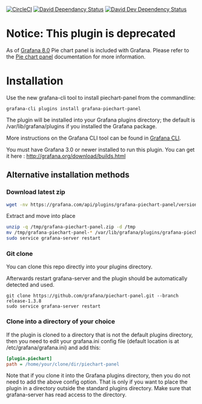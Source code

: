 [![CircleCI](https://circleci.com/gh/grafana/piechart-panel.svg?style=svg)](https://circleci.com/gh/grafana/piechart-panel)
[![David Dependancy Status](https://david-dm.org/grafana/piechart-panel.svg)](https://david-dm.org/grafana/piechart-panel)
[![David Dev Dependency Status](https://david-dm.org/grafana/piechart-panel/dev-status.svg)](https://david-dm.org/grafana/piechart-panel/?type=dev)

# **Notice:** This plugin is deprecated

As of [Grafana 8.0](https://grafana.com/docs/grafana/latest/whatsnew/whats-new-in-v8-0/#whats-new-in-grafana-v80) Pie chart panel is included with Grafana. Please refer to the [Pie chart panel](<(https://grafana.com/docs/grafana/latest/visualizations/pie-chart-panel/)>) documentation for more information.

# Installation

Use the new grafana-cli tool to install piechart-panel from the commandline:

```
grafana-cli plugins install grafana-piechart-panel
```

The plugin will be installed into your Grafana plugins directory; the default is /var/lib/grafana/plugins if you installed the Grafana package.

More instructions on the Grafana CLI tool can be found in [Grafana CLI](https://grafana.com/docs/grafana/latest/administration/cli/).

You must have Grafana 3.0 or newer installed to run this plugin. You can get it here : http://grafana.org/download/builds.html

## Alternative installation methods

### Download latest zip

```BASH
wget -nv https://grafana.com/api/plugins/grafana-piechart-panel/versions/latest/download -O /tmp/grafana-piechart-panel.zip
```

Extract and move into place

```BASH
unzip -q /tmp/grafana-piechart-panel.zip -d /tmp
mv /tmp/grafana-piechart-panel-* /var/lib/grafana/plugins/grafana-piechart-panel
sudo service grafana-server restart
```

### Git clone

You can clone this repo directly into your plugins directory.

Afterwards restart grafana-server and the plugin should be automatically detected and used.

```
git clone https://github.com/grafana/piechart-panel.git --branch release-1.3.8
sudo service grafana-server restart
```

### Clone into a directory of your choice

If the plugin is cloned to a directory that is not the default plugins directory, then you need to edit your grafana.ini config file (default location is at /etc/grafana/grafana.ini) and add this:

```ini
[plugin.piechart]
path = /home/your/clone/dir/piechart-panel
```

Note that if you clone it into the Grafana plugins directory, then you do not need to add the above config option. That is only
if you want to place the plugin in a directory outside the standard plugins directory. Make sure that grafana-server
has read access to the directory.
